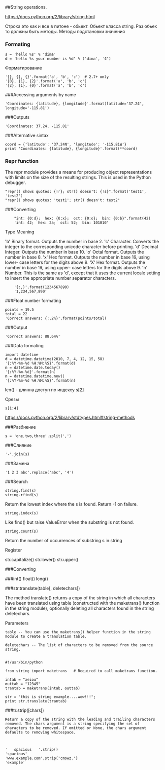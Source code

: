 ##String operations.

https://docs.python.org/2/library/string.html


Строка это как и все в питоне - обьект.
Обьект класса string.
Раз обьек то должны быть методы.
Методы подстановки значения

### Formating

    s = 'hello %s' % 'dima'
    d = 'hello %s your number is %d' % ('dima', '4')

Форматирование
    

    '{}, {}, {}'.format('a', 'b', 'c')  # 2.7+ only
    '{0}, {1}, {2}'.format('a', 'b', 'c')
    '{2}, {1}, {0}'.format('a', 'b', 'c')

###Accessing arguments by name

    'Coordinates: {latitude}, {longitude}'.format(latitude='37.24', longitude='-115.81')

###Outputs

    'Coordinates: 37.24, -115.81'

###Alternative sintax

    coord = {'latitude': '37.24N', 'longitude': '-115.81W'}
    print 'Coordinates: {latitude}, {longitude}'.format(**coord)

### Repr function

The repr module provides a means for producing object representations with limits on the size of the resulting strings. 
This is used in the Python debugger.


    "repr() shows quotes: {!r}; str() doesn't: {!s}".format('test1', 'test2')
    "repr() shows quotes: 'test1'; str() doesn't: test2"


###Converting

        "int: {0:d};  hex: {0:x};  oct: {0:o};  bin: {0:b}".format(42)
        'int: 42;  hex: 2a;  oct: 52;  bin: 101010'


Type 	Meaning

'b' 	Binary format. Outputs the number in base 2.
'c' 	Character. Converts the integer to the corresponding unicode character before printing.
'd' 	Decimal Integer. Outputs the number in base 10.
'o' 	Octal format. Outputs the number in base 8.
'x' 	Hex format. Outputs the number in base 16, using lower- case letters for the digits above 9.
'X' 	Hex format. Outputs the number in base 16, using upper- case letters for the digits above 9.
'n' 	Number. This is the same as 'd', except that it uses the current locale setting to insert the appropriate number separator characters.


        '{:,}'.format(1234567890)
        '1,234,567,890'

###Float number formating

    points = 19.5
    total = 22
    'Correct answers: {:.2%}'.format(points/total)

###Output

    'Correct answers: 88.64%'

###Data formating

    import datetime
    d = datetime.datetime(2010, 7, 4, 12, 15, 58)
    '{:%Y-%m-%d %H:%M:%S}'.format(d)
    n = datetime.date.today()
    '{:%Y-%m-%d}'.format(n)
    n = datetime.datetime.now()
    '{:%Y-%m-%d %H:%M:%S}'.format(n)



len() - длинна
доступ по индексу s[2]

Срезы

    s[1:4]



https://docs.python.org/2/library/stdtypes.html#string-methods
    


###Разбиение 

    s = 'one,two,three'.split(',')

###Слияние

    '-'.join(s)

###Замена

    '1 2 3 abc'.replace('abc', '4')

###Search

    string.find(s)
    string.rfind(s)

Return the lowest index  where the s is found. Return -1 on failure. 
   
    string.index(s)

Like find() but raise ValueError when the substring is not found.


    string.count(s)

Return the number of occurrences of substring s in string

Register

str.capitalize() str.lower() str.upper()


###Converting

###int() float() long()


###str.translate(table[, deletechars])

 The method translate() returns a copy of the string in which all characters have been translated using table (constructed with the maketrans() function in the string module), optionally deleting all characters found in the string deletechars.

Parameters

    table -- You can use the maketrans() helper function in the string module to create a translation table.

    deletechars -- The list of characters to be removed from the source string.


    #!/usr/bin/python

    from string import maketrans   # Required to call maketrans function.

    intab = "aeiou"
    outtab = "12345"
    trantab = maketrans(intab, outtab)

    str = "this is string example....wow!!!";
    print str.translate(trantab)


###tr.strip([chars])

    Return a copy of the string with the leading and trailing characters removed. The chars argument is a string specifying the set of characters to be removed. If omitted or None, the chars argument defaults to removing whitespace.



    '   spacious   '.strip()
    'spacious'
    'www.example.com'.strip('cmowz.')
    'example'







